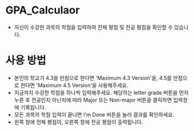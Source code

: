 # GPA_Calculaor

- 자신이 수강한 과목의 학점을 입력하여 전체 평점 및 전공 평점을 확인할 수 있습니다.

# 사용 방법

- 본인의 학교가 4.3을 만점으로 한다면 'Maximum 4.3 Version'을, 4.5를 만점으로 한다면 'Maximum 4.5 Version'을 사용해주세요.
- 지금까지 수강한 학점을 하나씩 입력해주세요. 해당하는 letter grade 버튼을 먼저 누른 후 전공인지 아닌지에 따라 Major 또는 Non-major 버튼을 클릭하면 입력창에 기록됩니다.
- 모든 과목의 학점 입력이 끝나면 I'm Done 버튼을 눌러 결과를 확인하세요.
- 왼쪽 창에 전체 평점이, 오른쪽 창에 전공 평점이 출력됩니다.
